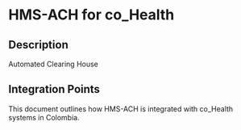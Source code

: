 # HMS-ACH for co_Health

## Description

Automated Clearing House

## Integration Points

This document outlines how HMS-ACH is integrated with co_Health systems in Colombia.
